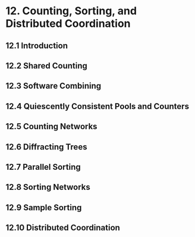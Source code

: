 # 12. Counting, Sorting, and Distributed Coordination
## 12.1 Introduction
## 12.2 Shared Counting
## 12.3 Software Combining
## 12.4 Quiescently Consistent Pools and Counters
## 12.5 Counting Networks
## 12.6 Diffracting Trees
## 12.7 Parallel Sorting
## 12.8 Sorting Networks
## 12.9 Sample Sorting
## 12.10 Distributed Coordination